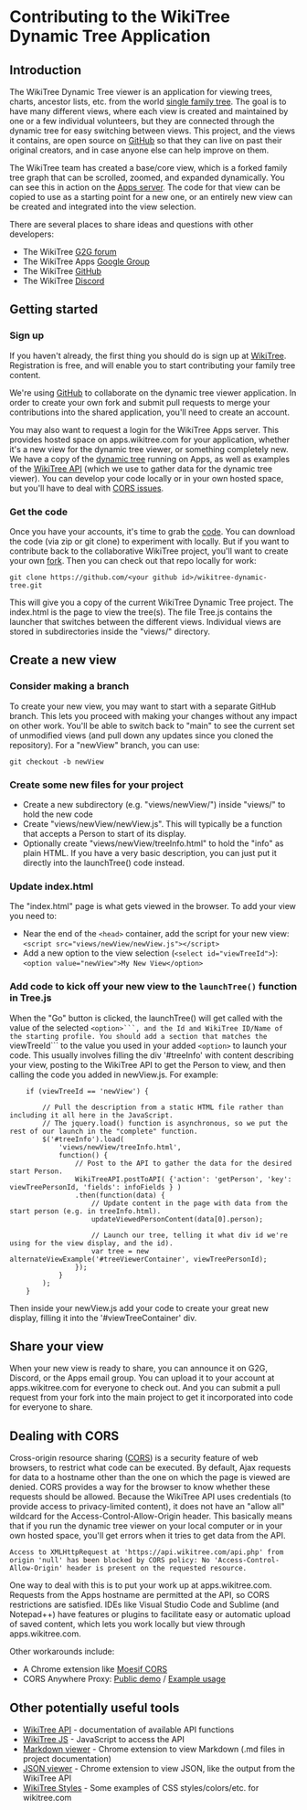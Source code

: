 # Contributing to the WikiTree Dynamic Tree Application

## Introduction

The WikiTree Dynamic Tree viewer is an application for viewing trees, charts, ancestor lists, etc. from the world [single family tree](https://www.wikitree.com/wiki/Help:Collaborative_Family_Tree). The goal is to have many different views, where each view is created and maintained by one or a few individual volunteers, but they are connected through the dynamic tree for easy switching between views. This project, and the views it contains, are open source on [GitHub](https://github.com/wikitree/wikitree-dynamic-tree) so that they can live on past their original creators, and in case anyone else can help improve on them.

The WikiTree team has created a base/core view, which is a forked family tree graph that can be scrolled, zoomed, and expanded dynamically. You can see this in action on the [Apps server](https://apps.wikitree.com/apps/wikitree-dynamic-tree/). The code for that view can be copied to use as a starting point for a new one, or an entirely new view can be created and integrated into the view selection.

There are several places to share ideas and questions with other developers:

* The WikiTree [G2G forum](https://www.wikitree.com/g2g/)
* The WikiTree Apps [Google Group](https://groups.google.com/g/WikiTreeApps/)
* The WikiTree [GitHub](https://github.com/wikitree/wikitree-dynamic-tree/)
* The WikiTree [Discord](https://discord.gg/9EMSdccnn3)


## Getting started

### Sign up

If you haven't already, the first thing you should do is sign up at [WikiTree](https://wikitree.com/). Registration is free, and will enable you to start contributing your family tree content. 

We're using [GitHub](https://github.com/wikitree/wikitree-dynamic-tree/) to collaborate on the dynamic tree viewer application. In order to create your own fork and submit pull requests to merge your contributions into the shared application, you'll need to create an account.

You may also want to request a login for the WikiTree Apps server. This provides hosted space on apps.wikitree.com for your application, whether it's a new view for the dynamic tree viewer, or something completely new. We have a copy of the [dynamic tree](https://apps.wikitree.com/apps/wikitree-dynamic-tree]) running on Apps, as well as examples of the [WikiTree API](https://apps.wikitree.com/apps/wikitree-api-examples/) (which we use to gather data for the dynamic tree viewer). You can develop your code locally or in your own hosted space, but you'll have to deal with [CORS issues](#dealing-with-cors). 

### Get the code

Once you have your accounts, it's time to grab the [code](https://github.com/wikitree/wikitree-dynamic-tree/). You can download the code (via zip or git clone) to experiment with locally. But if you want to contribute back to the collaborative WikiTree project, you'll want to create your own [fork](https://docs.github.com/en/get-started/quickstart/fork-a-repo). Then you can check out that repo locally for work:

````git clone https://github.com/<your github id>/wikitree-dynamic-tree.git````

This will give you a copy of the current WikiTree Dynamic Tree project. The index.html is the page to view the tree(s). The file Tree.js contains the launcher that switches between the different views. Individual views are stored in subdirectories inside the "views/" directory.

## Create a new view

### Consider making a branch

To create your new view, you may want to start with a separate GitHub branch. This lets you proceed with making your changes without any impact on other work. You'll be able to switch back to "main" to see the current set of unmodified views (and pull down any updates since you cloned the repository). For a "newView" branch, you can use:

````git checkout -b newView````

### Create some new files for your project

* Create a new subdirectory (e.g. "views/newView/") inside "views/" to hold the new code
* Create "views/newView/newView.js". This will typically be a function that accepts a Person to start of its display.
* Optionally create "views/newView/treeInfo.html" to hold the "info" as plain HTML. If you have a very basic description, you can just put it directly into the launchTree() code instead.

### Update index.html 

The "index.html" page is what gets viewed in the browser. To add your view you need to:

* Near the end of the ````<head>```` container, add the script for your new view: ````<script src="views/newView/newView.js"></script>````
* Add a new option to the view selection (````<select id="viewTreeId">````): ````<option value="newView">My New View</option>````


### Add code to kick off your new view to the ````launchTree()```` function in Tree.js

When the "Go" button is clicked, the launchTree() will get called with the value of the selected ````<option>```, and the Id and WikiTree ID/Name of the starting profile. You should add a section that matches the ````viewTreeId``` to the value you used in your added ````<option>```` to launch your code. This usually involves filling the div '#treeInfo' with content describing your view, posting to the WikiTree API to get the Person to view, and then calling the code you added in newView.js. For example:

````
	if (viewTreeId == 'newView') {

        // Pull the description from a static HTML file rather than including it all here in the JavaScript.
        // The jquery.load() function is asynchronous, so we put the rest of our launch in the "complete" function.
		$('#treeInfo').load(
			'views/newView/treeInfo.html',
			function() {
                // Post to the API to gather the data for the desired start Person.
				WikiTreeAPI.postToAPI( {'action': 'getPerson', 'key': viewTreePersonId, 'fields': infoFields } )
				.then(function(data) {
                    // Update content in the page with data from the start person (e.g. in treeInfo.html).
					updateViewedPersonContent(data[0].person);

                    // Launch our tree, telling it what div id we're using for the view display, and the id).
					var tree = new alternateViewExample('#treeViewerContainer', viewTreePersonId);
				});		
			}
		);
	}
````

Then inside your newView.js add your code to create your great new display, filling it into the '#viewTreeContainer' div.

## Share your view

When your new view is ready to share, you can announce it on G2G, Discord, or the Apps email group. You can upload it to your account at apps.wikitree.com for everyone to check out. And you can submit a pull request from your fork into the main project to get it incorporated into code for everyone to share.


## Dealing with CORS

Cross-origin resource sharing ([CORS](https://en.wikipedia.org/wiki/Cross-origin_resource_sharing)) is a security feature of web browsers, to restrict what code can be executed. By default, Ajax requests for data to a hostname other than the one on which the page is viewed are denied. CORS provides a way for the browser to know whether these requests should be allowed. Because the WikiTree API uses credentials (to provide access to privacy-limited content), it does not have an "allow all" wildcard for the Access-Control-Allow-Origin header. This basically means that if you run the dynamic tree viewer on your local computer or in your own hosted space, you'll get errors when it tries to get data from the API.

````
Access to XMLHttpRequest at 'https://api.wikitree.com/api.php' from origin 'null' has been blocked by CORS policy: No 'Access-Control-Allow-Origin' header is present on the requested resource.
````

One way to deal with this is to put your work up at apps.wikitree.com. Requests from the Apps hostname are permitted at the API, so CORS restrictions are satisfied. IDEs like Visual Studio Code and Sublime (and Notepad++) have features or plugins to facilitate easy or automatic upload of saved content, which lets you work locally but view through apps.wikitree.com.

Other workarounds include:

* A Chrome extension like [Moesif CORS](https://chrome.google.com/webstore/detail/moesif-origin-cors-change/digfbfaphojjndkpccljibejjbppifbc)
* CORS Anywhere Proxy: [Public demo](https://cors-anywhere.herokuapp.com/corsdemo) / [Example usage](https://stackblitz.com/edit/wikitree-getperson2?file=index.ts)


## Other potentially useful tools
* [WikiTree API](https://github.com/wikitree/wikitree-api) - documentation of available API functions
* [WikiTree JS](https://github.com/PeWu/wikitree-js) - JavaScript to access the API
* [Markdown viewer](https://chrome.google.com/webstore/detail/markdown-viewer/ckkdlimhmcjmikdlpkmbgfkaikojcbjk) - Chrome extension to view Markdown (.md files in project documentation)
* [JSON viewer](https://chrome.google.com/webstore/detail/json-viewer/gbmdgpbipfallnflgajpaliibnhdgobh) - Chrome extension to view JSON, like the output from the WikiTree API
* [WikiTree Styles](https://www.wikitree.com/css/examples.html) - Some examples of CSS styles/colors/etc. for wikitree.com

